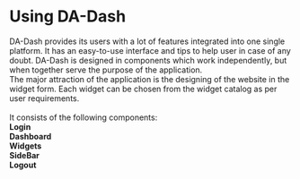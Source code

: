 # Using DA-Dash
DA-Dash provides its users with a lot of features integrated into one single platform. It has an easy-to-use interface and tips to help user in case of any doubt. DA-Dash is designed in components which work independently, but when together serve the purpose of the application.<br/>
The major attraction of the application is the designing of the website in the widget form. Each widget can be chosen from the widget catalog as per user requirements. <br/><br/>
It consists of the following components:<br/>
**Login**<br/>
**Dashboard**<br/>
**Widgets**<br/>
**SideBar**<br/>
**Logout**
